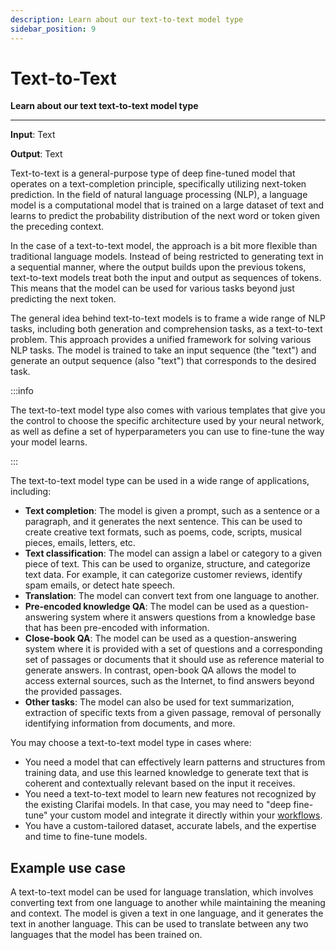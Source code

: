 ```yaml
---
description: Learn about our text-to-text model type
sidebar_position: 9
---
```


# Text-to-Text 

**Learn about our text text-to-text model type**
<hr />

**Input**: Text

**Output**: Text

Text-to-text is a general-purpose type of deep fine-tuned model that operates on a text-completion principle, specifically utilizing next-token prediction.
In the field of natural language processing (NLP), a language model is a computational model that is trained on a large dataset of text and learns to predict the probability distribution of the next word or token given the preceding context.

In the case of a text-to-text model, the approach is a bit more flexible than traditional language models. Instead of being restricted to generating text in a sequential manner, where the output builds upon the previous tokens, text-to-text models treat both the input and output as sequences of tokens. This means that the model can be used for various tasks beyond just predicting the next token.

The general idea behind text-to-text models is to frame a wide range of NLP tasks, including both generation and comprehension tasks, as a text-to-text problem. This approach provides a unified framework for solving various NLP tasks. The model is trained to take an input sequence (the "text") and generate an output sequence (also "text") that corresponds to the desired task.

:::info

The text-to-text model type also comes with various templates that give you the control to choose the specific architecture used by your neural network, as well as define a set of hyperparameters you can use to fine-tune the way your model learns.

::: 

The text-to-text model type can be used in a wide range of applications, including:

- **Text completion**: The model is given a prompt, such as a sentence or a paragraph, and it generates the next sentence. This can be used to create creative text formats, such as poems, code, scripts, musical pieces, emails, letters, etc.
- **Text classification**: The model can assign a label or category to a given piece of text. This can be used to organize, structure, and categorize text data. For example, it can categorize customer reviews, identify spam emails, or detect hate speech.
- **Translation**: The model can convert text from one language to another. 
- **Pre-encoded knowledge QA**: The model can be used as a question-answering system where it answers questions from a knowledge base that has been pre-encoded with information. 
- **Close-book QA**: The model can be used as a question-answering system where it is provided with a set of questions and a corresponding set of passages or documents that it should use as reference material to generate answers. In contrast, open-book QA allows the model to access external sources, such as the Internet, to find answers beyond the provided passages.
- **Other tasks**: The model can also be used for text summarization, extraction of specific texts from a given passage, removal of  personally identifying information from documents, and more. 

You may choose a text-to-text model type in cases where:

- You need a model that can effectively learn patterns and structures from training data, and use this learned knowledge to generate text that is coherent and contextually relevant based on the input it receives. 
- You need a text-to-text model to learn new features not recognized by the existing Clarifai models. In that case, you may need to "deep fine-tune" your custom model and integrate it directly within your [workflows](https://docs.clarifai.com/portal-guide/workflows/).
- You have a custom-tailored dataset, accurate labels, and the expertise and time to fine-tune models.

## Example use case

A text-to-text model can be used for language translation, which involves converting text from one language to another while maintaining the meaning and context. The model is given a text in one language, and it generates the text in another language. This can be used to translate between any two languages that the model has been trained on.
